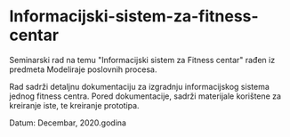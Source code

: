# Informacijski-sistem-za-fitness-centar
Seminarski rad na temu "Informacijski sistem za Fitness centar" rađen iz predmeta Modeliraje poslovnih procesa.

Rad sadrži detaljnu dokumentaciju za izgradnju informacijskog sistema jednog fitness centra.
Pored dokumentacije, sadrži materijale korištene za kreiranje iste, te kreiranje prototipa.

Datum: Decembar, 2020.godina